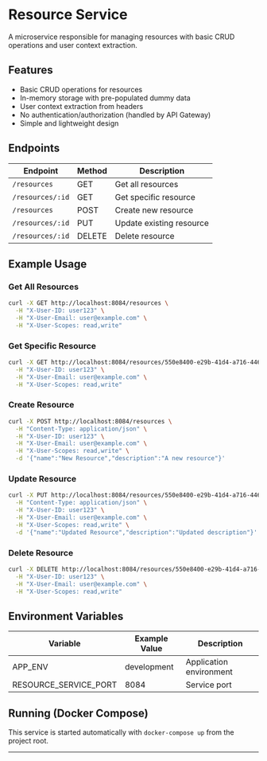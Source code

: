 # Resource Service

A microservice responsible for managing resources with basic CRUD operations and user context extraction.

## Features
- Basic CRUD operations for resources
- In-memory storage with pre-populated dummy data
- User context extraction from headers
- No authentication/authorization (handled by API Gateway)
- Simple and lightweight design

## Endpoints

| Endpoint            | Method | Description                |
|---------------------|--------|----------------------------|
| `/resources`        | GET    | Get all resources          |
| `/resources/:id`    | GET    | Get specific resource      |
| `/resources`        | POST   | Create new resource        |
| `/resources/:id`    | PUT    | Update existing resource   |
| `/resources/:id`    | DELETE | Delete resource            |

## Example Usage

### Get All Resources
```bash
curl -X GET http://localhost:8084/resources \
  -H "X-User-ID: user123" \
  -H "X-User-Email: user@example.com" \
  -H "X-User-Scopes: read,write"
```

### Get Specific Resource
```bash
curl -X GET http://localhost:8084/resources/550e8400-e29b-41d4-a716-446655440001 \
  -H "X-User-ID: user123" \
  -H "X-User-Email: user@example.com" \
  -H "X-User-Scopes: read,write"
```

### Create Resource
```bash
curl -X POST http://localhost:8084/resources \
  -H "Content-Type: application/json" \
  -H "X-User-ID: user123" \
  -H "X-User-Email: user@example.com" \
  -H "X-User-Scopes: read,write" \
  -d '{"name":"New Resource","description":"A new resource"}'
```

### Update Resource
```bash
curl -X PUT http://localhost:8084/resources/550e8400-e29b-41d4-a716-446655440001 \
  -H "Content-Type: application/json" \
  -H "X-User-ID: user123" \
  -H "X-User-Email: user@example.com" \
  -H "X-User-Scopes: read,write" \
  -d '{"name":"Updated Resource","description":"Updated description"}'
```

### Delete Resource
```bash
curl -X DELETE http://localhost:8084/resources/550e8400-e29b-41d4-a716-446655440001 \
  -H "X-User-ID: user123" \
  -H "X-User-Email: user@example.com" \
  -H "X-User-Scopes: read,write"
```

## Environment Variables

| Variable                | Example Value         | Description                                 |
|-------------------------|----------------------|---------------------------------------------|
| APP_ENV                 | development          | Application environment                     |
| RESOURCE_SERVICE_PORT   | 8084                 | Service port                                |

## Running (Docker Compose)

This service is started automatically with `docker-compose up` from the project root.

--- 